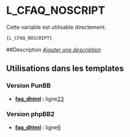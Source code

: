 # L_CFAQ_NOSCRIPT


Cette variable est utilisable directement.

```html
{L_CFAQ_NOSCRIPT}
```

##Description
[*Ajouter une description*](https://fa-tvars.appspot.com/var/L_CFAQ_NOSCRIPT)

## Utilisations dans les templates

### Version PunBB
* __[faq_dhtml](../tpl/var/punbb/faq_dhtml.md#readme) :__ ligne[23](../tpl/src/punbb/faq_dhtml.tpl#L23)

### Version phpBB2
* __[faq_dhtml](../tpl/var/subsilver/faq_dhtml.md#readme) :__ ligne[6](../tpl/src/subsilver/faq_dhtml.tpl#L6)